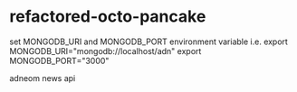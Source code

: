 # refactored-octo-pancake
set MONGODB_URI and MONGODB_PORT environment variable
i.e.
export MONGODB_URI="mongodb://localhost/adn"
export MONGODB_PORT="3000"

adneom news api
